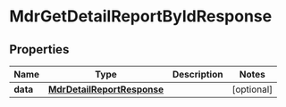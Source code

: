 

# MdrGetDetailReportByIdResponse


## Properties

| Name | Type | Description | Notes |
|------------ | ------------- | ------------- | -------------|
|**data** | [**MdrDetailReportResponse**](MdrDetailReportResponse.md) |  |  [optional] |



